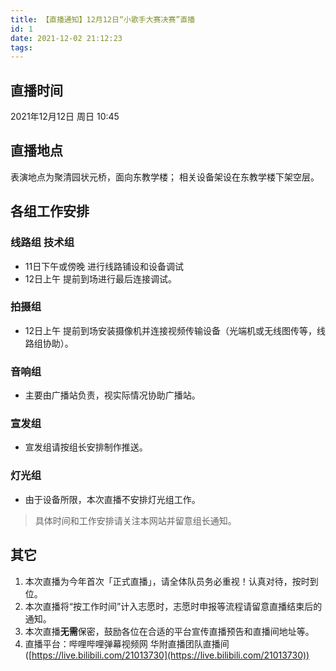 ```yaml
---
title: 【直播通知】12月12日“小歌手大赛决赛”直播
id: 1
date: 2021-12-02 21:12:23
tags:
---
```

## 直播时间
2021年12月12日 周日  10:45

## 直播地点
表演地点为聚清园状元桥，面向东教学楼；
相关设备架设在东教学楼下架空层。

## 各组工作安排
### 线路组 技术组
* 11日下午或傍晚	进行线路铺设和设备调试
* 12日上午	提前到场进行最后连接调试。

### 拍摄组
* 12日上午	提前到场安装摄像机并连接视频传输设备（光端机或无线图传等，线路组协助）。

### 音响组
* 主要由广播站负责，视实际情况协助广播站。 

### 宣发组
* 宣发组请按组长安排制作推送。

### 灯光组
* 由于设备所限，本次直播不安排灯光组工作。

>具体时间和工作安排请关注本网站并留意组长通知。

## 其它
1. 本次直播为今年首次「正式直播」，请全体队员务必重视！认真对待，按时到位。
2. 本次直播将“按工作时间”计入志愿时，志愿时申报等流程请留意直播结束后的通知。
3. 本次直播**无需**保密，鼓励各位在合适的平台宣传直播预告和直播间地址等。
4. 直播平台：哔哩哔哩弹幕视频网 华附直播团队直播间([https://live.bilibili.com/21013730](https://live.bilibili.com/21013730))
